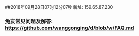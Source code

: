 ##2018年09月28日07时12分07秒 新址: 159.65.87.230
### 兔友常见问题及解答: https://github.com/wanggonging/d/blob/w/FAQ.md
